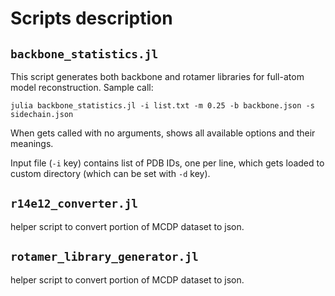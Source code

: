 Scripts description
===================

`backbone_statistics.jl`
------------------------

This script generates both backbone and rotamer libraries for full-atom model reconstruction.
Sample call:

```
julia backbone_statistics.jl -i list.txt -m 0.25 -b backbone.json -s sidechain.json
```
When gets called with no arguments, shows all available options and their meanings.

Input file (`-i` key) contains list of PDB IDs, one per line, which gets loaded to custom directory (which can be set with `-d` key).



`r14e12_converter.jl`
---------------------
helper script to convert portion of MCDP dataset to json.

`rotamer_library_generator.jl`
------------------------------
helper script to convert portion of MCDP dataset to json.
